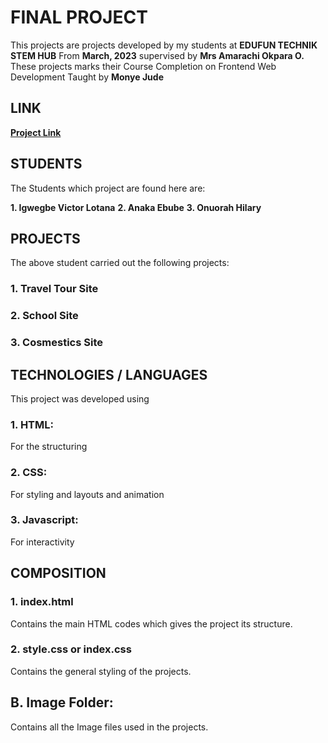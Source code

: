 # FINAL PROJECT
This projects are projects developed by my students at **EDUFUN TECHNIK STEM HUB** From **March, 2023** 
supervised by **Mrs Amarachi Okpara O.**
These projects marks their Course Completion on Frontend Web Development
Taught by **Monye Jude**

## LINK
**[Project Link](https://drive.google.com/drive/folders/1gHN0c4jakb0dGBqeQGbVJXJLq-_H9T-o?usp=share_link/ "Link to their project on google drive")**

## STUDENTS
The Students which project are found here are:

**1. Igwegbe Victor Lotana** 
**2. Anaka Ebube**
**3. Onuorah Hilary**

## PROJECTS
The above student carried out the following projects:

### 1. Travel Tour Site
### 2. School Site
### 3. Cosmestics Site

## TECHNOLOGIES / LANGUAGES
This project was developed using 
### 1. HTML: 
For the structuring
### 2. CSS:
For styling and layouts and animation
### 3. Javascript:
For interactivity 

## COMPOSITION
### 1. index.html

Contains the main HTML codes which gives the project its structure.

### 2. style.css or index.css

Contains the general styling of the projects.

## B. Image Folder:
Contains all the Image files used in the projects.
